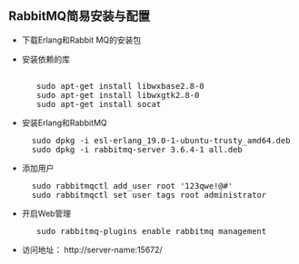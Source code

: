 ## RabbitMQ简易安装与配置

* 下载Erlang和Rabbit MQ的安装包
* 安装依赖的库
  <pre> 
     sudo apt-get install libwxbase2.8-0
     sudo apt-get install libwxgtk2.8-0 
     sudo apt-get install socat</pre>

* 安装Erlang和RabbitMQ
  <pre>
    sudo dpkg -i esl-erlang_19.0-1-ubuntu-trusty_amd64.deb
    sudo dpkg -i rabbitmq-server_3.6.4-1_all.deb</pre>

* 添加用户
  <pre>
    sudo rabbitmqctl add_user root '123qwe!@#'
    sudo rabbitmqctl set_user_tags root administrator</pre>
    
* 开启Web管理
  <pre>
     sudo rabbitmq-plugins enable rabbitmq_management</pre>

* 访问地址：
 http://server-name:15672/


